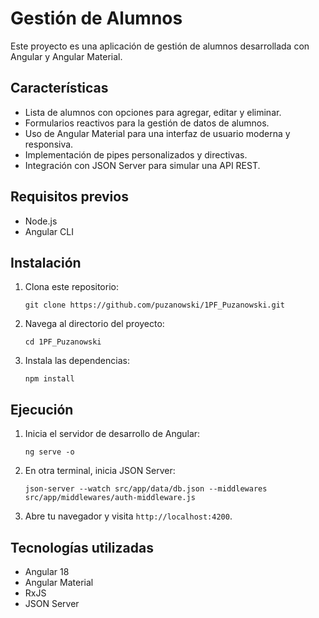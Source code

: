 # Gestión de Alumnos

Este proyecto es una aplicación de gestión de alumnos desarrollada con Angular y Angular Material.

## Características

- Lista de alumnos con opciones para agregar, editar y eliminar.
- Formularios reactivos para la gestión de datos de alumnos.
- Uso de Angular Material para una interfaz de usuario moderna y responsiva.
- Implementación de pipes personalizados y directivas.
- Integración con JSON Server para simular una API REST.

## Requisitos previos

- Node.js
- Angular CLI

## Instalación

1. Clona este repositorio:
   ```
   git clone https://github.com/puzanowski/1PF_Puzanowski.git
   ```

2. Navega al directorio del proyecto:
   ```
   cd 1PF_Puzanowski
   ```

3. Instala las dependencias:
   ```
   npm install
   ```

## Ejecución

1. Inicia el servidor de desarrollo de Angular:
   ```
   ng serve -o
   ```

2. En otra terminal, inicia JSON Server:
   ```
   json-server --watch src/app/data/db.json --middlewares src/app/middlewares/auth-middleware.js
   ```

3. Abre tu navegador y visita `http://localhost:4200`.

## Tecnologías utilizadas

- Angular 18
- Angular Material
- RxJS
- JSON Server